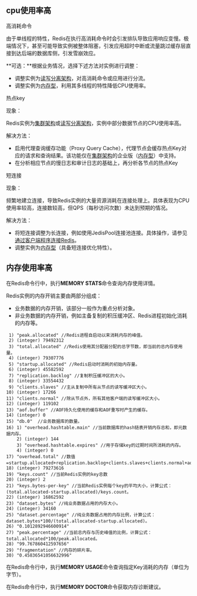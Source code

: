 ## cpu使用率高

高消耗命令

由于单线程的特性，Redis在执行高消耗命令时会引发排队导致应用响应变慢。极端情况下，甚至可能导致实例被整体阻塞，引发应用超时中断或流量跳过缓存层直接到达后端的数据库侧，引发雪崩效应。

**可选：**根据业务情况，选择下述方法对实例进行调整：

- 调整实例为[读写分离架构](https://help.aliyun.com/document_detail/62870.htm#concept-zm4-3mh-tdb)，对高消耗命令或应用进行分流。
- 调整实例为[内存型](https://help.aliyun.com/document_detail/126164.htm#concept-1254543)，利用其多线程的特性降低CPU使用率。



热点key

现象：

Redis实例为[集群架构](https://help.aliyun.com/document_detail/52228.htm#concept-tds-4mm-tdb)或[读写分离架构](https://help.aliyun.com/document_detail/62870.htm#concept-zm4-3mh-tdb)，实例中部分数据节点的CPU使用率高。

解决方法：

- 启用代理查询缓存功能（Proxy Query Cache），代理节点会缓存热点Key对应的请求和查询结果。该功能仅在[集群架构](https://help.aliyun.com/document_detail/52228.htm#concept-tds-4mm-tdb)的企业版（[内存型](https://help.aliyun.com/document_detail/126164.htm#concept-1254543)）中支持。
- 在分析相应节点的慢日志和审计日志的基础上，再分析各节点的热点Key



短连接

现象：

频繁地建立连接，导致Redis实例的大量资源消耗在连接处理上。具体表现为CPU使用率较高，连接数较高，但QPS（每秒访问次数）未达到预期的情况。

解决方法：

- 将短连接调整为长连接，例如使用JedisPool连接池连接。具体操作，请参见[通过客户端程序连接Redis](https://help.aliyun.com/document_detail/43848.htm#section-bqv-lkc-5db)。
- 调整实例为[内存型](https://help.aliyun.com/document_detail/126164.htm#concept-1254543)（具备短连接优化特性）。

## 内存使用率高

在Redis命令行中，执行**MEMORY STATS**命令查询内存使用详情。

Redis实例的内存开销主要由两部分组成：

- 业务数据的内存开销，该部分一般作为重点分析对象。
- 非业务数据的内存开销，例如主备复制的积压缓冲区、Redis进程初始化消耗的内存等。

```text
 1) "peak.allocated" //Redis进程自启动以来消耗内存的峰值。
 2) (integer) 79492312
 3) "total.allocated" //Redis使用其分配器分配的总字节数，即当前的总内存使用量。
 4) (integer) 79307776
 5) "startup.allocated" //Redis启动时消耗的初始内存量。
 6) (integer) 45582592
 7) "replication.backlog" //复制积压缓冲区的大小。
 8) (integer) 33554432
 9) "clients.slaves" //主从复制中所有从节点的读写缓冲区大小。
10) (integer) 17266
11) "clients.normal" //除从节点外，所有其他客户端的读写缓冲区大小。
12) (integer) 119102
13) "aof.buffer" //AOF持久化使用的缓存和AOF重写时产生的缓存。
14) (integer) 0
15) "db.0"  //业务数据库的数量。
16) 1) "overhead.hashtable.main" //当前数据库的hash链表开销内存总和，即元数据内存。
    2) (integer) 144
    3) "overhead.hashtable.expires" //用于存储key的过期时间所消耗的内存。
    4) (integer) 0
17) "overhead.total" //数值=startup.allocated+replication.backlog+clients.slaves+clients.normal+aof.buffer+db.X。
18) (integer) 79273616
19) "keys.count" //当前Redis实例的key总数
20) (integer) 2
21) "keys.bytes-per-key" //当前Redis实例每个key的平均大小，计算公式：(total.allocated-startup.allocated)/keys.count。
22) (integer) 16862592
23) "dataset.bytes" //纯业务数据占用的内存大小。
24) (integer) 34160
25) "dataset.percentage" //纯业务数据占用的内存比例，计算公式：dataset.bytes*100/(total.allocated-startup.allocated)。
26) "0.1012892946600914"
27) "peak.percentage" //当前总内存与历史峰值的比例，计算公式：total.allocated*100/peak.allocated。
28) "99.767860412597656"
29) "fragmentation" //内存的碎片率。
30) "0.45836541056632996"
```

在Redis命令行中，执行**MEMORY USAGE**命令查询指定Key消耗的内存（单位为字节）。

在Redis命令行中，执行**MEMORY DOCTOR**命令获取内存诊断建议。